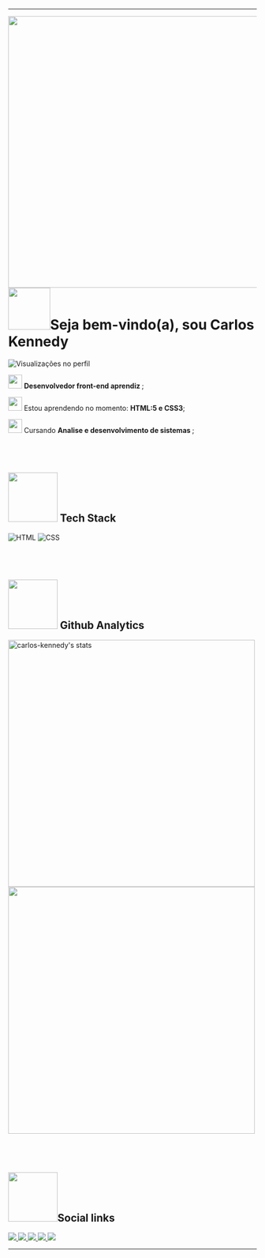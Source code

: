 
<hr>
<img align="right" height="550em"
     src="https://raw.githubusercontent.com/gist/carlos-kennedy/d546cbd8187497042c70505f87dd34f7/raw/9ef490436c22c40e750d60e81ae1a7c354ecdab5/githubcard.svg">
<h1 align= "left">
   <img src="https://c.tenor.com/Q5FeL3e0XK4AAAAi/babyyoda.gif" width="85px">Seja bem-vindo(a), sou Carlos Kennedy 
</h1>
  
 <p align="left"> <img src="https://komarev.com/ghpvc/?username=carlos-kennedy&color=790aa1" alt="Visualizações no perfil" /> </p> 
 
   <img src="https://c.tenor.com/ee-uSWWIE28AAAAi/cute-penguin.gif" width="28px"> <strong> Desenvolvedor front-end aprendiz </strong>;

   <img src="https://c.tenor.com/ooCje3Ear_UAAAAi/penguin-catscafe.gif" width="28px"> Estou aprendendo no momento: <strong>HTML:5 e CSS3</strong>;
  
   <img src="https://c.tenor.com/tKYbGz3wNCAAAAAi/catscafe-penguin.gif" width="28px"> Cursando <strong> Analise e desenvolvimento de sistemas </strong>;
  
  <br><br>

  <h2> <img src="https://www.puttiapps.com/wp-content/uploads/2021/05/programming.gif" width="100px"> Tech Stack </h2>
  
  ![HTML](https://img.shields.io/badge/-HTML-05122A?style=for-the-badge&logo=html5)
  ![CSS](https://img.shields.io/badge/-css-05122A?style=for-the-badge&logo=css3)
  
  <br><br>
  
  <h2> <img src="https://media2.giphy.com/media/gniz0qUijH8T7yRQWR/giphy.gif?cid=ecf05e473agd0bxkdh8hxhm94ek4xzrabqzq2lyp2nsf67uy&rid=giphy.gif&ct=s" width="100px"> Github Analytics </h2>
  
  <p align="left">
 <img width="500em" src="https://github-readme-stats.vercel.app/api?username=carlos-kennedy&show_icons=true&theme=midnight-purple" alt="carlos-kennedy's stats"/>
  
  <img width="500em" src="https://github-readme-stats.vercel.app/api/top-langs/?username=carlos-kennedy&layout=compact&theme=midnight-purple"/>
  </p>
  
  <br><br>

  <h2> <img src="https://media1.giphy.com/media/wIVCkv3bcsBwFyESSC/giphy.gif" width="100px">Social links </h2>
    
<p align="left">

<a target="_blank" href="https://www.instagram.com/carlos.kny.carlos/">
  <img src="https://img.shields.io/badge/-instagram-05122A?style=for-the-badge&logo=instagram">
  </a>
<a target="_blank" href="https://twitter.com/Carlozotas">
  <img src="https://img.shields.io/badge/-twitter-05122A?style=for-the-badge&logo=twitter"> 
  </a> 
<a target="_blank" href="https://github.com/carlos-kennedy">
  <img src="https://img.shields.io/badge/-github-05122A?style=for-the-badge&logo=github"> 
  </a>
<a target="_blank" href="https://www.linkedin.com/in/carloskennedydmr/">
  <img src="https://img.shields.io/badge/-linkedin-05122A?style=for-the-badge&logo=linkedin">
  </a> 
<a target="_blank" href="https://www.facebook.com/carlos.ky.3990">
  <img src="https://img.shields.io/badge/-facebook-05122A?style=for-the-badge&logo=facebook">
  </a>
  </p>
                                                 
<hr>
